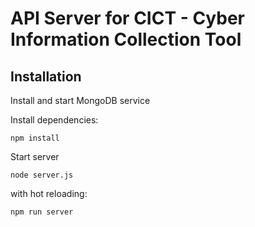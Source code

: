 # API Server for CICT - Cyber Information Collection Tool

## Installation

Install and start MongoDB service

Install dependencies:
```
npm install
```

Start server
```
node server.js
```

with hot reloading:

```
npm run server
```
